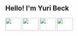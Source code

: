 ## Hello! I'm Yuri Beck
<div style="display: inline_block">
  <img align="center" height=40 width=50 src="https://cdn.jsdelivr.net/gh/devicons/devicon@latest/icons/javascript/javascript-original.svg">
  <img align="center" height=40 width=50 src="https://cdn.jsdelivr.net/gh/devicons/devicon@latest/icons/typescript/typescript-original.svg">
  <img align="center" height=40 width=50 src="https://cdn.jsdelivr.net/gh/devicons/devicon@latest/icons/html5/html5-original.svg">
  <img align="center" height=40 width=50  src="https://cdn.jsdelivr.net/gh/devicons/devicon@latest/icons/css3/css3-original.svg">
</div>

